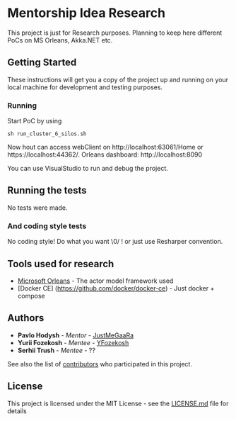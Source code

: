 # Mentorship Idea Research

This project is just for Research purposes. Planning to keep here different PoCs on MS Orleans, Akka.NET etc.

## Getting Started

These instructions will get you a copy of the project up and running on your local machine for development and testing purposes. 


### Running

Start PoC by using
```
sh run_cluster_6_silos.sh
```

Now hout can access webClient on http://localhost:63061/Home or https://localhost:44362/.
Orleans dashboard: http://localhost:8090

You can use VisualStudio to run and debug the project.

## Running the tests

No tests were made.

### And coding style tests

No coding style! Do what you want \0/ ! or just use Resharper convention.

## Tools used for research

* [Microsoft Orleans](https://github.com/dotnet/orleans) - The actor model framework used
* [Docker CE] (https://github.com/docker/docker-ce) - Just docker + compose

## Authors

* **Pavlo Hodysh** - *Mentor* - [JustMeGaaRa](https://github.com/JustMeGaaRa)
* **Yurii Fozekosh** - *Mentee* - [YFozekosh](https://github.com/yfozekosh)
* **Serhii Trush** - *Mentee* - ??

See also the list of [contributors](https://github.com/OrleansResearch/contributors) who participated in this project.

## License

This project is licensed under the MIT License - see the [LICENSE.md](LICENSE.md) file for details
